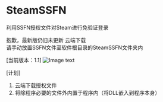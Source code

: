 # SteamSSFN
利用SSFN授权文件对Steam进行免验证登录

抱歉，最新版仍旧未更新 云端下载  
请手动放置SSFN文件至软件根目录的SteamSSFN文件夹内

[当前版本：1.1]
![Image text](https://user-images.githubusercontent.com/52821014/111073705-a04d5a80-851a-11eb-932b-93d299574ed7.png)

[计划]  
1. 云端下载授权文件  
2. 将除程序必要的文件外内置于程序内（将DLL嵌入到程序本身）
